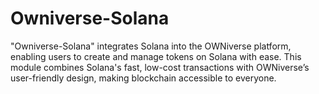 # Owniverse-Solana
"Owniverse-Solana" integrates Solana into the OWNiverse platform, enabling users to create and manage tokens on Solana with ease. This module combines Solana's fast, low-cost transactions with OWNiverse’s user-friendly design, making blockchain accessible to everyone.
